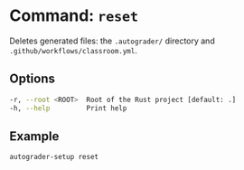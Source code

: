 # Command: `reset`

Deletes generated files: the `.autograder/` directory and `.github/workflows/classroom.yml`.

## Options

```bash
-r, --root <ROOT>  Root of the Rust project [default: .]
-h, --help         Print help
```

## Example

```bash
autograder-setup reset
```